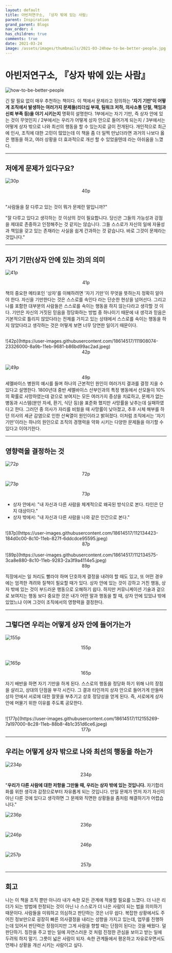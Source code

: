 ```yaml
---
layout: default
title: 아빈저연구소, 『상자 밖에 있는 사람』
parent: Inspiration
grand_parent: Blogs
nav_order: 4
has_children: true
comments: true
date: 2021-03-24
image: /assets/images/thumbnails/2021-03-24how-to-be-better-people.jpg
---
```


# 아빈저연구소, 『상자 밖에 있는 사람』

![how-to-be-better-people](https://user-images.githubusercontent.com/18614517/111870653-4b518e80-89c9-11eb-95c9-562ba70ded02.jpeg)

긴 말 필요 없이 매우 추천하는 책이다. 이 책에서 문제라고 정의하는 **'자기 기만'이 어떻게 조직에서 발생하는 여러가지 문제들(리더십 부재, 팀워크 저하, 의사소통 단절, 책임과 신뢰 부족 등)을 야기 시키는지** 명확히 설명한다. 1부에서는 자기 기만, 즉 상자 안에 있는 것이 무엇인지 / 2부에서는 우리가 어떻게 상자 안으로 들어가게 되는지 / 3부에서는 어떻게 상자 밖으로 나와 최선의 행동을 할 수 있는지로 글이 전개된다. 개인적으로 최근에 인사, 조직에 대한 고민이 많았는데 이 책을 좀 더 일찍 만났더라면 과거의 나보다 옳은 행동을 하고, 여러 상황을 더 효과적으로 개선 할 수 있었을텐데 라는 아쉬움을 느꼈다.

---

## 저에게 문제가 있다구요?

![30p](https://user-images.githubusercontent.com/18614517/112127462-d076b680-8c08-11eb-9115-e488f9e31ae1.jpeg)

<center>40p</center><br />

"사람들을 잘 다루고 있는 것이 뭐가 문제란 말입니까?" <br />

"잘 다루고 있다고 생각하는 것 이상의 것이 필요합니다. 당신은 그들의 가능성과 강점을 제대로 존중하고 인정해주는 것 같지는 않습니다. 그들 스스로가 자신의 일에 자율성과 책임을 갖고 있는 존재라는 사실을 쉽게 간과하는 것 같습니다. 바로 그것이 문제라는 것입니다."

---

## 자기 기만(상자 안에 있는 것)의 의미

![41p](https://user-images.githubusercontent.com/18614517/111907845-63dda980-8a9a-11eb-81d9-c19564ca45b3.jpeg)

<center>41p</center>

책의 중요한 메타포인 '상자'를 이해하려면 '자기 기만'이 무엇을 뜻하는지 정확히 알아야 한다. 자신을 기만한다는 것은 스스로를 속인다 라는 단순한 현상을 넘어선다. 그리고 나를 포함한 대부분의 사람들은 스스로를 속이는 행동을 하지 않는다라고 생각할 것 이다. 기만은 자신의 거짓된 믿음을 정당화하는 방법 중 하나이기 때문에 내 생각과 믿음은 기본적으로 틀리지 않았다라는 전제를 가지고 있는 상태에서 스스로를 속이는 행동을 하지 않았다라고 생각하는 것은 어떻게 보면 너무 당연한 일이기 때문이다.

<br />
![42p](https://user-images.githubusercontent.com/18614517/111908074-23326000-8a9b-11eb-9681-b86bd99ac2ad.jpeg)

<center>42p</center>

<br/>

![49p](https://user-images.githubusercontent.com/18614517/112131133-90193780-8c0c-11eb-823f-0c7bd9ba9d9b.jpeg)

<center>49p</center>
세멜바이스 병원의 예시를 들며 하나의 근본적인 원인이 여러가지 결과를 결정 지을 수 있다고 설명한다. 1800년대 중반 세멜바이스 산부인과의 특정 병동에서 산모들이 10%의 확률로 사망하였는데 겉으로 보여지는 모든 여러가지 증상을 치료하고, 문제가 없는 병동과 시스템(분만 자세, 환기, 식단 등)을 표준화 했지만 사망률을 낮추는데 실패하였다고 한다. 그러던 중 의사가 자리를 비웠을 때 사망률이 낮아졌고, 추후 시체 해부를 하던 의사의 세균 감염으로 인한 산욕열이 원인이라고 밝혀졌다. 이처럼 조직에서는 '자기 기만'이라는 하나의 원인으로 조직의 경쟁력을 약화 시키는 다양한 문제들을 야기할 수 있다고 이야기한다.

---

## 영향력을 결정하는 것

![72p](https://user-images.githubusercontent.com/18614517/112314742-b910f980-8cec-11eb-84f8-7d0fd395d246.jpeg)

<center>72p</center>

![73p](https://user-images.githubusercontent.com/18614517/112133443-10409c80-8c0f-11eb-9ac4-8f1d9e4c2dd0.jpeg)

<center>73p</center>

- 상자 안에서: "내 자신과 다른 사람을 체계적으로 왜곡된 방식으로 본다. 타인은 단지 대상이다."
- 상자 밖에서: "내 자신과 다른 사람을 나와 같은 인간으로 본다."

<br />
![87p](https://user-images.githubusercontent.com/18614517/112134423-184d0c00-8c10-11eb-827f-6ddcdce95595.jpeg)
<center>87p</center>

<br />
![89p](https://user-images.githubusercontent.com/18614517/112134575-3ca8e880-8c10-11eb-9283-2a3f9a4114e5.jpeg)
<center>89p</center>

직장에서는 일 처리도 빨라야 하며 단호하게 결정을 내려야 할 때도 있고, 또 어떤 경우에는 엄격한 격려와 질책이 필요할 때가 있다. 상자 안에 있는 것이 강하고 거친 행동, 상자 밖에 있는 것이 부드러운 행동으로 오해하기 쉽다. 하지만 커뮤니케이션 기술과 겉으로 보여지는 행동 보다 중요한 것은 내가 어떤 말과 행동을 할 때, 상자 안에 있었냐 밖에 있었느냐 이며 그것이 조직에서의 영향력을 결정한다.

---

## 그렇다면 우리는 어떻게 상자 안에 들어가는가

![155p](https://user-images.githubusercontent.com/18614517/112152734-f52d5700-8c25-11eb-87c3-e6cf6d5fddad.jpeg)

<center>155p</center>
<br />

![165p](https://user-images.githubusercontent.com/18614517/112155063-48a0a480-8c28-11eb-9231-c08f05328645.jpeg)

<center>165p</center>

자기 배반을 하면 자기 기만을 하게 된다. 스스로의 행동을 정당화 하기 위해 나의 장점을 살리고, 상대의 단점을 부각 시킨다. 그 결과 타인까지 상자 안으로 들어가게 만들며 상자 안에서 서로에 대한 잘못을 부추기고 상호 정당성을 얻게 된다. 즉, 서로에게 상자 안에 머물기 위한 이유를 주도록 공모한다.

<br />
![177p](https://user-images.githubusercontent.com/18614517/112155269-7a197000-8c28-11eb-88b8-4b1c351d6ce6.jpeg)
<center>177p</center>

---

## 우리는 어떻게 상자 밖으로 나와 최선의 행동을 하는가

![234p](https://user-images.githubusercontent.com/18614517/112316712-b6af9f00-8cee-11eb-8ded-81dbb5550e2f.jpeg)

<center>234p</center>

"**우리가 다른 사람에 대한 저항을 그만둘 때, 우리는 상자 밖에 있는 것입니다.** 자기합리화를 위한 생각과 감정으로부터 자유롭게 되는 것입니다. 만일 문제가 먼저 자기 자신이 아닌 다른 것에 있다고 생각하면 그 문제와 직면한 상황들을 좀처럼 해결하기가 어렵습니다."
<br />

![236p](https://user-images.githubusercontent.com/18614517/112317577-8c121600-8cef-11eb-830a-18a407dde8d5.jpeg)

<center>236p</center>

![246p](https://user-images.githubusercontent.com/18614517/112318814-cc25c880-8cf0-11eb-95c3-82018b28933e.jpeg)

<center>246p</center>

![257p](https://user-images.githubusercontent.com/18614517/112319123-18710880-8cf1-11eb-8620-f01fba8c186d.jpeg)

<center>257p</center>

---

## 회고

나는 이 책을 조직 뿐만 아니라 내가 속한 모든 관계에 적용할 필요를 느꼈다. 더 나은 리더가 되는 방법에 한정되는 것이 아닌 나 스스로가 더 나은 사람이 되는 법을 의미하기 때문이다. 사람들을 미워하고 의심하고 판단하는 것은 너무 쉽다. 복잡한 상황에서도 주어진 정보만으로 굉장히 빠른 의사결정을 내리는 성향을 가지고 있는데, 업무를 진행하는데 있어서 판단력은 장점이지만 그게 사람을 향할 때는 단점이 된다는 것을 배웠다. 덜 판단하기. 칭찬을 주고 받는 일에 자연스러운 것 처럼 진정한 관심을 보이고 받는 일에 두려워 하지 말기. 그릇이 넓은 사람이 되자. 속한 관계들에서 평온하고 자유로우면서도 언제나 상황을 개선 시키는 사람이고 싶다.
